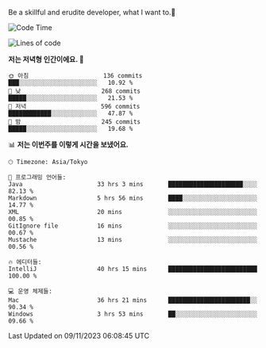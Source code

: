 Be a skillful and erudite developer, what I want to.👶

<!--START_SECTION:waka-->
![Code Time](http://img.shields.io/badge/Code%20Time-113%20hrs%2053%20mins-blue)

![Lines of code](https://img.shields.io/badge/%EC%A0%80%EB%8A%94%20%EC%97%AC%ED%83%9C%EA%B9%8C%EC%A7%80%20-727.4%20thousand%20%EC%A4%84%EC%9D%98%20%EC%BD%94%EB%93%9C%EB%A5%BC%20%EC%9E%91%EC%84%B1%ED%96%88%EC%96%B4%EC%9A%94.-blue)

**저는 저녁형 인간이에요. 🦉** 

```text
🌞 아침                     136 commits         ███░░░░░░░░░░░░░░░░░░░░░░   10.92 % 
🌆 낮　                     268 commits         █████░░░░░░░░░░░░░░░░░░░░   21.53 % 
🌃 저녁                     596 commits         ████████████░░░░░░░░░░░░░   47.87 % 
🌙 밤　                     245 commits         █████░░░░░░░░░░░░░░░░░░░░   19.68 % 
```


📊 **저는 이번주를 이렇게 시간을 보냈어요.** 

```text
🕑︎ Timezone: Asia/Tokyo

💬 프로그래밍 언어들: 
Java                     33 hrs 3 mins       █████████████████████░░░░   82.13 % 
Markdown                 5 hrs 56 mins       ████░░░░░░░░░░░░░░░░░░░░░   14.77 % 
XML                      20 mins             ░░░░░░░░░░░░░░░░░░░░░░░░░   00.85 % 
GitIgnore file           16 mins             ░░░░░░░░░░░░░░░░░░░░░░░░░   00.67 % 
Mustache                 13 mins             ░░░░░░░░░░░░░░░░░░░░░░░░░   00.56 % 

🔥 에디터들: 
IntelliJ                 40 hrs 15 mins      █████████████████████████   100.00 % 

💻 운영 체제들: 
Mac                      36 hrs 21 mins      ███████████████████████░░   90.34 % 
Windows                  3 hrs 53 mins       ██░░░░░░░░░░░░░░░░░░░░░░░   09.66 % 
```


 Last Updated on 09/11/2023 06:08:45 UTC
<!--END_SECTION:waka-->
